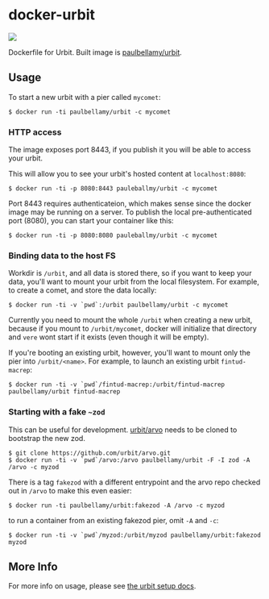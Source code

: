# docker-urbit
![](https://images.microbadger.com/badges/image/paulbellamy/urbit.svg)

Dockerfile for Urbit. Built image is [paulbellamy/urbit][dockerhub].

## Usage
To start a new urbit with a pier called `mycomet`:

    $ docker run -ti paulbellamy/urbit -c mycomet

### HTTP access
The image exposes port 8443, if you publish it you will be able to access your
urbit.

This will allow you to see your urbit's hosted content at `localhost:8080`:

    $ docker run -ti -p 8080:8443 pauleballmy/urbit -c mycomet

Port 8443 requires authenticateion, which makes sense since the docker image
may be running on a server. To publish the local pre-authenticated port (8080),
you can start your container like this:

    $ docker run -ti -p 8080:8080 pauleballmy/urbit -c mycomet

### Binding data to the host FS
Workdir is `/urbit`, and all data is stored there, so if you want to keep your
data, you'll want to mount your urbit from the local filesystem. For example,
to create a comet, and store the data locally:

    $ docker run -ti -v `pwd`:/urbit paulbellamy/urbit -c mycomet

Currently you need to mount the whole `/urbit` when creating a new urbit,
because if you mount to `/urbit/mycomet`, docker will initialize that directory
and `vere` wont start if it exists (even though it will be empty).

If you're booting an existing urbit, however, you'll want to mount only the pier
into `/urbit/<name>`. For example, to launch an existing urbit `fintud-macrep`:

    $ docker run -ti -v `pwd`/fintud-macrep:/urbit/fintud-macrep paulbellamy/urbit fintud-macrep

### Starting with a fake `~zod`
This can be useful for development. [urbit/arvo][arvo] needs to be cloned to
bootstrap the new zod.

    $ git clone https://github.com/urbit/arvo.git
    $ docker run -ti -v `pwd`/arvo:/arvo paulbellamy/urbit -F -I zod -A /arvo -c myzod

There is a tag `fakezod` with a different entrypoint and the arvo repo checked
out in `/arvo` to make this even easier:

    $ docker run -ti paulbellamy/urbit:fakezod -A /arvo -c myzod

to run a container from an existing fakezod pier, omit `-A` and `-c`:

    $ docker run -ti -v `pwd`/myzod:/urbit/myzod paulbellamy/urbit:fakezod myzod

## More Info
For more info on usage, please see [the urbit setup docs][urbit-setup].

[dockerhub]:    https://hub.docker.com/r/paulbellamy/urbit/
[urbit-setup]:  http://urbit.org/docs/using/setup/
[arvo]:         https://github.com/urbit/arvo/
